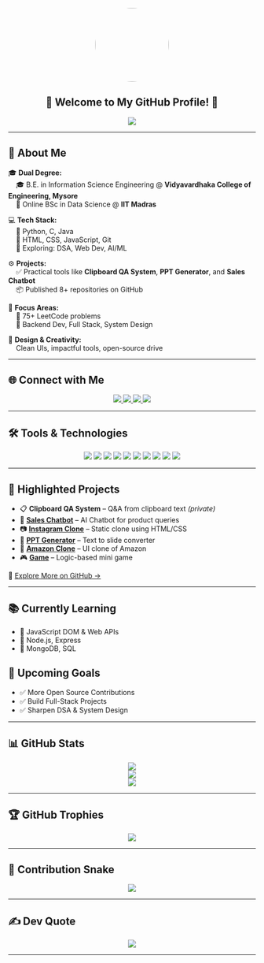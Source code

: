 <!-- Profile Picture -->
<p align="center">
  <img src="https://i.ibb.co/BKywNpbN/Whats-App-Image-2025-07-06-at-23-37-01.jpg" width="150" style="border-radius: 50%;" />
</p>

<!-- Welcome + Typing Animation -->
<h2 align="center">
  🌟 Welcome to My GitHub Profile! 🌟
</h2>
<p align="center">
  <img src="https://readme-typing-svg.demolab.com?font=Fira+Code&size=22&pause=1000&color=00BFFF&center=true&vCenter=true&width=500&lines=Full-Stack+Developer;Python+Enthusiast;DSA+Lover" />
</p>

---

## 🚀 About Me

🎓 **Dual Degree:**  
&nbsp;&nbsp;&nbsp;&nbsp;🎓 B.E. in Information Science Engineering @ **Vidyavardhaka College of Engineering, Mysore**  
&nbsp;&nbsp;&nbsp;&nbsp;📘 Online BSc in Data Science @ **IIT Madras**

💻 **Tech Stack:**  
&nbsp;&nbsp;&nbsp;&nbsp;🔹 Python, C, Java  
&nbsp;&nbsp;&nbsp;&nbsp;🔹 HTML, CSS, JavaScript, Git  
&nbsp;&nbsp;&nbsp;&nbsp;🔹 Exploring: DSA, Web Dev, AI/ML

⚙️ **Projects:**  
&nbsp;&nbsp;&nbsp;&nbsp;✅ Practical tools like **Clipboard QA System**, **PPT Generator**, and **Sales Chatbot**  
&nbsp;&nbsp;&nbsp;&nbsp;📦 Published 8+ repositories on GitHub

🎯 **Focus Areas:**  
&nbsp;&nbsp;&nbsp;&nbsp;🚀 75+ LeetCode problems  
&nbsp;&nbsp;&nbsp;&nbsp;🧠 Backend Dev, Full Stack, System Design

🎨 **Design & Creativity:**  
&nbsp;&nbsp;&nbsp;&nbsp;Clean UIs, impactful tools, open-source drive

---

## 🌐 Connect with Me

<p align="center">
  <a href="https://anikesh0001.github.io/anikesh-portfolio/" target="_blank">
    <img src="https://img.shields.io/badge/Portfolio-00BFFF?style=for-the-badge&logo=internet-explorer&logoColor=white" />
  </a>
  <a href="https://instagram.com/Anikesh_op">
    <img src="https://img.shields.io/badge/Instagram-%23E4405F.svg?style=for-the-badge&logo=Instagram&logoColor=white" />
  </a>
  <a href="https://github.com/Anikesh0001">
    <img src="https://img.shields.io/badge/GitHub-%2312100E.svg?style=for-the-badge&logo=github&logoColor=white" />
  </a>
  <a href="mailto:anikeshkr0001@gmail.com">
    <img src="https://img.shields.io/badge/Email-D14836?style=for-the-badge&logo=gmail&logoColor=white" />
  </a>
</p>

---

## 🛠️ Tools & Technologies

<p align="center">
  <img src="https://img.shields.io/badge/Python-3670A0?style=for-the-badge&logo=python&logoColor=ffdd54" />
  <img src="https://img.shields.io/badge/C-00599C?style=for-the-badge&logo=c&logoColor=white" />
  <img src="https://img.shields.io/badge/Java-ED8B00?style=for-the-badge&logo=openjdk&logoColor=white" />
  <img src="https://img.shields.io/badge/HTML-E34F26?style=for-the-badge&logo=html5&logoColor=white" />
  <img src="https://img.shields.io/badge/CSS-1572B6?style=for-the-badge&logo=css3&logoColor=white" />
  <img src="https://img.shields.io/badge/JavaScript-F7DF1E?style=for-the-badge&logo=javascript&logoColor=black" />
  <img src="https://img.shields.io/badge/Numpy-013243?style=for-the-badge&logo=numpy&logoColor=white" />
  <img src="https://img.shields.io/badge/Pandas-150458?style=for-the-badge&logo=pandas&logoColor=white" />
  <img src="https://img.shields.io/badge/Matplotlib-white?style=for-the-badge&logo=matplotlib&logoColor=black" />
  <img src="https://img.shields.io/badge/Git-F05033?style=for-the-badge&logo=git&logoColor=white" />
</p>

---

## 🚀 Highlighted Projects

- 📋 **Clipboard QA System** – Q&A from clipboard text *(private)*  
- 💬 [**Sales Chatbot**](https://github.com/Anikesh0001/sales_chatbot) – AI Chatbot for product queries  
- 📷 [**Instagram Clone**](https://github.com/Anikesh0001/Instagram_clone) – Static clone using HTML/CSS  
- 🎯 [**PPT Generator**](https://github.com/Anikesh0001/ppt_generator) – Text to slide converter  
- 🛒 [**Amazon Clone**](https://github.com/Anikesh0001/amazon-clone) – UI clone of Amazon  
- 🎮 [**Game**](https://github.com/Anikesh0001/game) – Logic-based mini game  

🔗 [Explore More on GitHub →](https://github.com/Anikesh0001)

---

## 📚 Currently Learning

- 🔸 JavaScript DOM & Web APIs  
- 🔸 Node.js, Express  
- 🔸 MongoDB, SQL

## 🎯 Upcoming Goals

- ✅ More Open Source Contributions  
- ✅ Build Full-Stack Projects  
- ✅ Sharpen DSA & System Design

---

## 📊 GitHub Stats

<p align="center">
  <img src="https://github-readme-stats.vercel.app/api?username=Anikesh0001&theme=tokyonight&hide_border=false&include_all_commits=true&count_private=true" /><br/>
  <img src="https://streak-stats.demolab.com/?user=Anikesh0001&theme=tokyonight&hide_border=false" /><br/>
  <img src="https://github-readme-stats.vercel.app/api/top-langs/?username=Anikesh0001&theme=tokyonight&hide_border=false&layout=compact&langs_count=8" />
</p>

---

## 🏆 GitHub Trophies

<p align="center">
  <img src="https://github-profile-trophy.vercel.app/?username=Anikesh0001&theme=tokyonight&no-frame=false&no-bg=true&margin-w=4" />
</p>

---

## 🐍 Contribution Snake

<p align="center">
  <img src="https://raw.githubusercontent.com/Anikesh0001/Anikesh0001/output/github-contribution-grid-snake.svg" />
</p>


---

## ✍️ Dev Quote

<p align="center">
  <img src="https://quotes-github-readme.vercel.app/api?type=horizontal&theme=radical" />
</p>

---

<!-- Built with ❤️ by Anikesh Kumar -->
